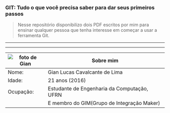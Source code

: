 ### GIT: Tudo o que você precisa saber para dar seus primeiros passos
>Nesse repositório disponibilizo dois PDF escritos por mim para ensinar qualquer pessoa que tenha interesse em começar a usar a ferramenta Git.

- - -

- - -
|	![foto de Gian](/códigos-fontes/readme/foto.png)| Sobre mim	|
|---|---|
| Nome: | Gian Lucas Cavalcante de Lima |
| Idade: | 21 anos (2016) |
| Ocupação:| Estudante de Engenharia da Computação, UFRN |
|	|E membro do GIM(Grupo de Integração Maker) |


